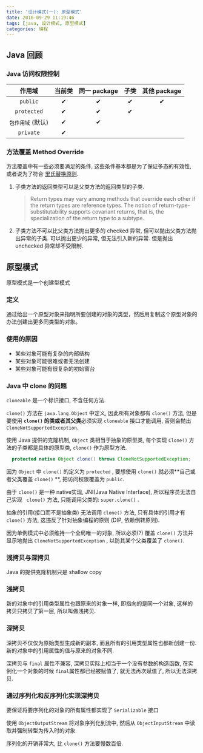 ```yaml
---
title: '设计模式(一): 原型模式'
date: 2016-09-29 11:19:46
tags: [java, 设计模式, 原型模式]
categories: 编程
---
```


## Java 回顾

### Java 访问权限控制

|     作用域     | 当前类  | 同一 package |  子类  | 其他 package |
| :---------: | :--: | :--------: | :--: | :--------: |
|  `public`   |  ✔   |     ✔      |  ✔   |     ✔      |
| `protected` |  ✔   |     ✔      |  ✔   |            |
| `包作用域` (默认) |  ✔   |     ✔      |      |            |
|  `private`  |  ✔   |            |      |            |

### 方法覆盖 Method Override
方法覆盖中有一些必须要满足的条件, 这些条件基本都是为了保证多态的有效性, 或者说为了符合 [里氏替换原则](https://en.wikipedia.org/wiki/Liskov_substitution_principle). 
<!--more-->
1. 子类方法的返回类型可以是父类方法的返回类型的子类.
   > Return types may vary among methods that override each other if the return types are reference types. The notion of return-type-substitutability supports covariant returns, that is, the specialization of the return type to a subtype.
2. 子类方法不可以比父类方法抛出更多的 checked 异常, 但可以抛出父类方法抛出异常的子类.
   可以抛出更少的异常, 但无法引入新的异常. 但是抛出 unchecked 异常却不受限制.


## 原型模式

原型模式是一个创建型模式
### 定义
通过给出一个原型对象来指明所要创建的对象的类型，然后用复制这个原型对象的办法创建出更多同类型的对象。
### 使用的原因
- 某些对象可能有复杂的内部结构
- 某些对象可能很难或者无法创建
- 某些对象可能有很复杂的初始窗台

###  Java 中 clone 的问题
`cloneable` 是一个标识接口, 不含任何方法.

`clone()` 方法在 `java.lang.Object` 中定义, 因此所有对象都有 `clone()` 方法, 但是要使用 **`clone()` 的类或者其父类**必须实现 `cloneable` 接口才能调用, 否则会抛出 `CloneNotSupportedException`.

使用 Java 提供的克隆机制, `Object` 类相当于抽象的原型类, 每个实现 `Clone()` 方法的子类都是具体的原型类, `clone()` 作为原型方法.

```java
  protected native Object clone() throws CloneNotSupportedException;
```
因为 `Object` 中 `clone()` 的定义为 `protected` , 要想使用 `clone()` 就必须**自己或者父类覆盖 `clone()` **, 把访问权限覆盖为 `public`.

由于 `clone()` 是一种 native实现, JNI(Java Native Interface), 所以程序员无法自己实现 ` clone()` 方法, 只能调用父类的: `super.clone()` .

抽象的引用(接口而不是抽象类) 无法调用 `clone()` 方法, 只有具体的引用才有 `clone()` 方法, 这违反了针对抽象编程的原则 (DIP, 依赖倒转原则).

因为单例模式中必须维持一个全局唯一的对象, 所以必须(?) 覆盖 `clone()` 方法并显示地抛出 `CloneNotSupportedException` , 以防其某个父类覆盖了 `clone()`.




### 浅拷贝与深拷贝
Java 的提供克隆机制只是 shallow copy

### 浅拷贝

新的对象中的引用类型属性也跟原来的对象一样, 即指向的是同一个对象, 这样的拷贝只拷贝了第一层, 所以叫做浅拷贝.

### 深拷贝

深拷贝不仅仅为原始类型生成新的副本, 而且所有的引用类型属性也都新创建一份. 新的对象中的引用属性的值与原来的对象不同.

深拷贝与 `final` 属性不兼容, 深拷贝实际上相当于一个没有参数的构造函数, 在实例化一个对象的时候 `final`属性都已经被赋值了, 就无法再次赋值了, 所以无法深拷贝.

### 通过序列化和反序列化实现深拷贝
要保证将要序列化的对象的所有属性都实现了 `Serializable` 接口

使用 `ObjectOutputStream` 将对象序列化到流中, 然后从 `ObjectInputStream` 中读取并强制转型为传入时的对象.

序列化的开销非常大, 比 `clone()` 方法要慢数百倍.